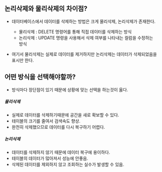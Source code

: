 
## 논리삭제와 물리삭제의 차이점?

- 데이터베이스에서 데이터를 삭제하는 방법은 크게 물리삭제, 논리삭제가 존재한다.
	- 물리삭제 : DELETE 명령어를 통해 직접 데이터를 삭제하는 방식
	- 논리삭제 : UPDATE 명령을 사용해서 삭제 여부를 나타내는 컬럼을 수정하는 방식

- 여기서 물리삭제는 실제로 데이터를 제거하지만 논리삭제는 데이터가 삭제되었음을 표시만 한다. 


## 어떤 방식을 선택해야할까?

- 방식마다 장단점이 있기 때문에 상황에 맞는 선택을 하는것이 옳다.

##### 물리삭제
- 실제로 데이터를 삭제하기때문에 공간을 새로 확보할 수 있다.
- 테이블의 크기를 줄여서 검색속도 향상.
- 완전히 삭제했으므로 데이터를 다시 복구하기 어렵다.

##### 논리삭제
- 데이터를 삭제하지 않기 때문에 데이터 복구에 용이하다. 
- 테이블의 데이터가 많아져서 성능에 안좋음. 
- 삭제된 데이터를 제외하지 않고 조회하는 실수가 발생할 수 있음.